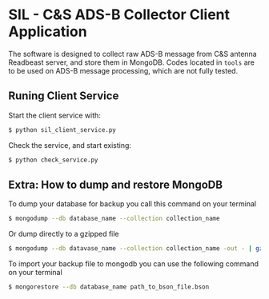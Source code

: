 # SIL - C&S ADS-B Collector Client Application

The software is designed to collect raw ADS-B message from C&S antenna Readbeast server, and store them in MongoDB. Codes located in ```tools``` are to be used on ADS-B message processing, which are not fully tested.

## Runing Client Service
Start the client service with:
```sh
$ python sil_client_service.py
```

Check the service, and start existing:
```sh
$ python check_service.py
```

## Extra: How to dump and restore MongoDB
To dump your database for backup you call this command on your terminal
```sh
$ mongodump --db database_name --collection collection_name
```

Or dump directly to a gzipped file
```sh
$ mongodump --db datavase_name --collection collection_name -out - | gzip > dump_file_name.gz
```

To import your backup file to mongodb you can use the following command on your
terminal
```sh
$ mongorestore --db database_name path_to_bson_file.bson
```
